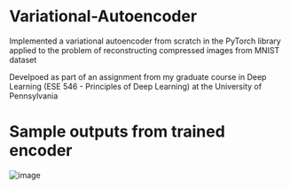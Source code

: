 # Variational-Autoencoder
Implemented a variational autoencoder from scratch in the PyTorch library applied to the problem of reconstructing compressed images from MNIST dataset 

Develpoed as part of an assignment from my graduate course in Deep Learning (ESE 546 - Principles of Deep Learning) at the University of Pennsylvania

# Sample outputs from trained encoder

![image](https://user-images.githubusercontent.com/10585209/163267237-826b1531-5769-4221-b17d-fd171e576286.png)

